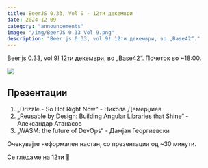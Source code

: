 ```yaml
---
title: BeerJS 0.33, Vol 9 - 12ти декември
date: 2024-12-09
category: "announcements"
image: "/img/BeerJS 0.33 Vol 9.png"
description: "Beer.js 0.33, vol 9! 12ти декември, во „Base42“."
---
```


Beer.js 0.33, vol 9! 12ти декември, во [„Base42“](https://base42.mk). Почеток во ~18:00.

<img src="/img/BeerJS 0.33 Vol 9.png" />

## Презентации

1. „Drizzle - So Hot Right Now“ - Никола Демерџиев
2. „Reusable by Design: Building Angular Libraries that Shine“ - Александар Атанасов
3. „WASM: the future of DevOps“ - Дамјан Георгиевски

Очекувајте неформален настан, со презентации од ~30 минути.

Се гледаме на 12ти 🍻
